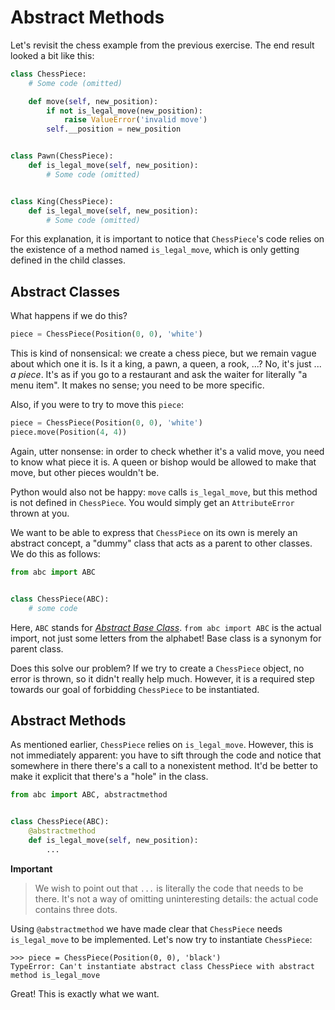 
# Abstract Methods

Let's revisit the chess example from the previous exercise.
The end result looked a bit like this:

```python
class ChessPiece:
    # Some code (omitted)

    def move(self, new_position):
        if not is_legal_move(new_position):
            raise ValueError('invalid move')
        self.__position = new_position


class Pawn(ChessPiece):
    def is_legal_move(self, new_position):
        # Some code (omitted)


class King(ChessPiece):
    def is_legal_move(self, new_position):
        # Some code (omitted)
```

For this explanation, it is important to notice that `ChessPiece`'s code relies on the existence of a method named `is_legal_move`, which is only getting defined in the child classes.

## Abstract Classes

What happens if we do this?

```python
piece = ChessPiece(Position(0, 0), 'white')
```

This is kind of nonsensical: we create a chess piece, but we remain vague about which one it is.
Is it a king, a pawn, a queen, a rook, ...?
No, it's just ... _a piece_.
It's as if you go to a restaurant and ask the waiter for literally "a menu item".
It makes no sense; you need to be more specific.

Also, if you were to try to move this `piece`:

```python
piece = ChessPiece(Position(0, 0), 'white')
piece.move(Position(4, 4))
```

Again, utter nonsense: in order to check whether it's a valid move, you need to know what piece it is.
A queen or bishop would be allowed to make that move, but other pieces wouldn't be.

Python would also not be happy: `move` calls `is_legal_move`, but this method is not defined in `ChessPiece`.
You would simply get an `AttributeError` thrown at you.

We want to be able to express that `ChessPiece` on its own is merely an abstract concept, a "dummy" class that acts as a parent to other classes.
We do this as follows:

```python
from abc import ABC


class ChessPiece(ABC):
    # some code
```

Here, `ABC` stands for [_Abstract Base Class_](https://docs.python.org/3/library/abc.html). `from abc import ABC` is the actual import, not just some letters from the alphabet!
Base class is a synonym for parent class.

Does this solve our problem?
If we try to create a `ChessPiece` object, no error is thrown, so it didn't really help much.
However, it is a required step towards our goal of forbidding `ChessPiece` to be instantiated.

## Abstract Methods

As mentioned earlier, `ChessPiece` relies on `is_legal_move`.
However, this is not immediately apparent: you have to sift through the code and notice that somewhere in there there's a call to a nonexistent method.
It'd be better to make it explicit that there's a "hole" in the class.

```python
from abc import ABC, abstractmethod


class ChessPiece(ABC):
    @abstractmethod
    def is_legal_move(self, new_position):
        ...
```

**Important**
> We wish to point out that `...` is literally the code that needs to be there.
It's not a way of omitting uninteresting details: the actual code contains three dots.

Using `@abstractmethod` we have made clear that `ChessPiece` needs `is_legal_move` to be implemented.
Let's now try to instantiate `ChessPiece`:

```text
>>> piece = ChessPiece(Position(0, 0), 'black')
TypeError: Can't instantiate abstract class ChessPiece with abstract method is_legal_move
```

Great!
This is exactly what we want.
